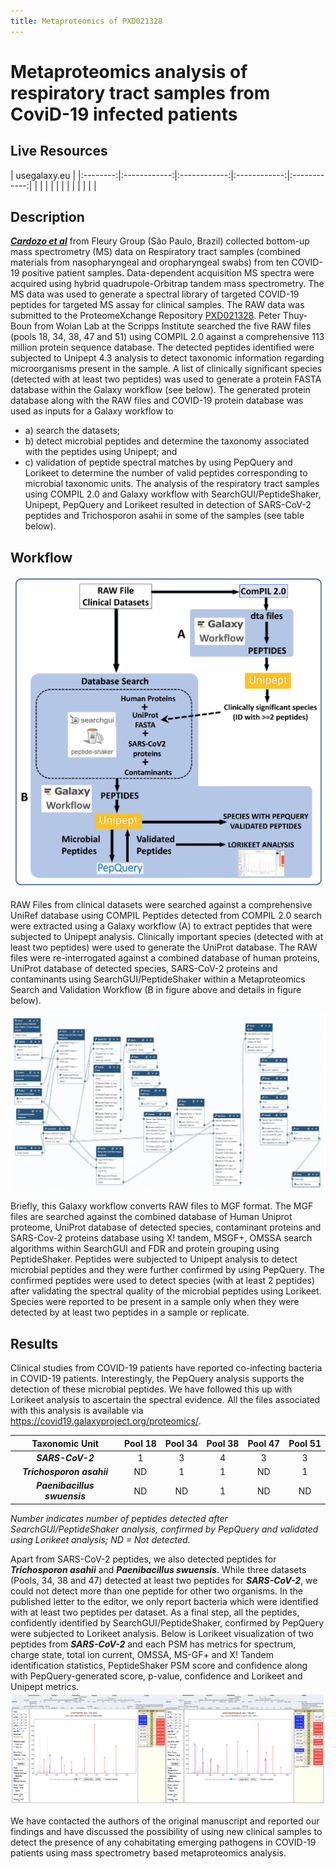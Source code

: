 ```yaml
---
title: Metaproteomics of PXD021328
---
```


# Metaproteomics analysis of respiratory tract samples from CoviD-19 infected patients

## Live Resources

| usegalaxy.eu |
|:--------:|:------------:|:------------:|:------------:|:------------:|
| <FlatShield label="data library" message="view" href="https://usegalaxy.eu/library/list#folders/F9ae5f5ec2d597409" alt="Raw data from data library" /> |
| <FlatShield label="Input data" message="view" href="https://usegalaxy.eu/u/galaxyp/h/pr-2020-00822a-inputs-pxd021328-metaproteomics-12052020" alt="Raw data plus auxillary data" /> |
| <FlatShield label="ComPIL2.0 analysis" message="view" href="https://usegalaxy.eu/u/galaxyp/h/pr-2020-00822a-compil-20-outputs---pxd021328" alt="ComPIL2.0 analysis" /> |
| <FlatShield label="Result history" message="view" href="https://usegalaxy.eu/u/galaxyp/h/pr-2020-00822a-outputs-pxd021328-metaproteomics-12052020" alt="Galaxy history" /> |
| <FlatShield label="workflow" message="run" href="https://usegalaxy.eu/u/galaxyp/w/pr-2020-00822a-pxd021328metaproteomics-workflow-12052020" alt="Galaxy workflow" /> |
| <FlatShield label="ComPIL2.0 processing workflow" message="run" href="https://usegalaxy.eu/u/galaxyp/w/pr-2020-00822a-compil-20-output-processing-to-distinct-peptides-pxd020394-and-pxd021328" alt="ComPIL2.0 processing workflow" /> |


## Description

[**_Cardozo et al_**](https://www.researchsquare.com/article/rs-28883/v1) from Fleury Group (São Paulo, Brazil) collected bottom-up mass spectrometry (MS) data on Respiratory tract samples (combined materials from nasopharyngeal and oropharyngeal swabs) from ten COVID-19 positive patient samples. Data-dependent acquisition MS spectra were acquired using hybrid quadrupole-Orbitrap tandem mass spectrometry. The MS data was used to generate a spectral library of targeted COVID-19 peptides for targeted MS assay for clinical samples. The RAW data was submitted to the ProteomeXchange Repository [PXD021328](http://dx.doi.org/10.6019/PXD021328).
Peter Thuy-Boun from Wolan Lab at the Scripps Institute searched the five RAW files (pools 18, 34, 38, 47 and 51) using COMPIL 2.0 against a comprehensive 113 million protein sequence database. The detected peptides identified were subjected to Unipept 4.3 analysis to detect taxonomic information regarding microorganisms present in the sample. A list of clinically significant species (detected with at least two peptides) was used to generate a protein FASTA database within the Galaxy workflow (see below). The generated protein database along with the RAW files and COVID-19 protein database was used as inputs for a Galaxy workflow to 
- a) search the datasets; 
- b) detect microbial peptides and determine the taxonomy associated with the peptides using Unipept; and 
- c) validation of peptide spectral matches by using PepQuery and Lorikeet to determine the number of valid peptides corresponding to microbial taxonomic units. The analysis of the respiratory tract samples using COMPIL 2.0 and Galaxy workflow with SearchGUI/PeptideShaker, Unipept, PepQuery  and Lorikeet resulted in detection of SARS-CoV-2 peptides and Trichosporon asahii in some of the samples (see table below).

## Workflow

![](./img/wf1.png)

RAW Files from clinical datasets were searched against a comprehensive UniRef database using COMPIL Peptides detected from COMPIL 2.0 search were extracted using a Galaxy workflow (A) to extract peptides that were subjected to Unipept analysis. Clinically important species (detected with at least two peptides) were used to generate the UniProt database. The RAW files were re-interrogated against a combined database of human proteins, UniProt database of detected species, SARS-CoV-2 proteins and contaminants using SearchGUI/PeptideShaker within a Metaproteomics Search and Validation Workflow (B in figure above and details in figure below). 

![](./img/wf2.png)


Briefly, this Galaxy workflow converts RAW files to MGF format. The MGF files are searched against the combined database of Human Uniprot proteome, UniProt database of detected species, contaminant proteins and SARS-Cov-2 proteins database using X! tandem, MSGF+, OMSSA search algorithms within SearchGUI and FDR and protein grouping using PeptideShaker. Peptides were subjected to Unipept analysis to detect microbial peptides and they were further confirmed by using PepQuery. The confirmed peptides were used to detect species (with at least 2 peptides) after validating the spectral quality of the microbial peptides using Lorikeet. Species were reported to be present in a sample only when they were detected by at least two peptides in a sample or replicate.



## Results

Clinical studies from COVID-19 patients have reported co-infecting bacteria in COVID-19 patients. Interestingly, the PepQuery analysis supports the detection of these microbial peptides. We have followed this up with Lorikeet analysis to ascertain the spectral evidence. All the files associated with this analysis is available via https://covid19.galaxyproject.org/proteomics/.

|     Taxonomic Unit     | Pool 18 | Pool 34 | Pool 38 | Pool 47 | Pool 51 |
|:----------------------:|:-------:|:-------:|:-------:|:-------:|:-------:|
|       **_SARS-CoV-2_**       |    1    |    3    |    4    |    3    |    3    |
|   **_Trichosporon asahii_**  |    ND   |    1    |    1    |    ND   |    1    |
| **_Paenibacillus swuensis_** |    ND   |    ND   |    1    |    ND   |    ND   |

*Number indicates number of peptides detected after SearchGUI/PeptideShaker analysis, confirmed by PepQuery and validated using Lorikeet analysis; ND = Not detected.*


Apart from SARS-CoV-2 peptides, we also detected peptides for **_Trichosporon asahii_**  and **_Paenibacillus swuensis_**. While three datasets (Pools, 34, 38 and 47) detected at least two peptides for **_SARS-CoV-2_**, we could not detect more than one peptide for other two organisms. In the published letter to the editor, we only report bacteria which were identified with at least two peptides per dataset.
As a final step, all the peptides, confidently identified by SearchGUI/PeptideShaker, confirmed by PepQuery were subjected to Lorikeet analysis. Below is Lorikeet visualization of two peptides from **_SARS-CoV-2_** and each PSM has metrics for spectrum, charge state, total ion current, OMSSA, MS-GF+ and X! Tandem identification statistics, PeptideShaker PSM score and confidence along with PepQuery-generated score, p-value, confidence and Lorikeet and Unipept metrics.
![](./img/COV2.png)

We have contacted the authors of the original manuscript and reported our findings and have discussed the possibility of using new clinical samples to detect the presence of any cohabitating emerging pathogens in COVID-19 patients using mass spectrometry based metaproteomics analysis.


